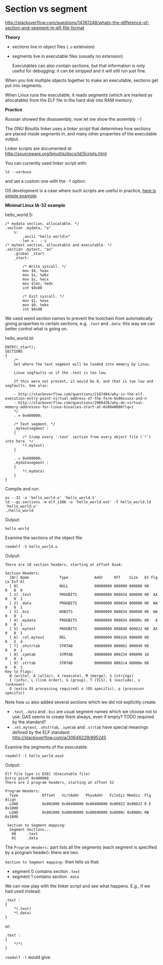 # Section vs segment

http://stackoverflow.com/questions/14361248/whats-the-difference-of-section-and-segment-in-elf-file-format

**Theory**

-   sections live in object files (`.o` extension)

-   segments live in executable files (usually no extension)

    Executables can also contain sections, but that information is only useful for debugging: it can be stripped and it will still run just fine.

When you link multiple objects together to make an executable, sections get put into segments.

When Linux runs the executable, it reads segments (which are marked as allocatable) from the ELF file in the hard disk into RAM memory.

**Practice**

Russian showed the disassembly, now let me show the assembly :-)

The GNU Binutils linker uses a *linker script* that determines how sections are placed inside segments in, and many other properties of the executable output.

Linker scripts are documented at: http://sourceware.org/binutils/docs/ld/Scripts.html

You can currently used linker script with:

    ld --verbose

and set a custom one with the `-T` option.

OS development is a case where such scripts are useful in practice, [here is simple example](https://github.com/cirosantilli/x86-bare-metal-examples/blob/d217b180be4220a0b4a453f31275d38e697a99e0/linker.ld).

**Minimal Linux IA-32 example**

hello_world.S:

    /* mydata section, allocatable. */
    .section .mydata, "a"
        s:
            .ascii "hello world\n"
            len = . - s
    /* mytext section, allocatable and executable. */
    .section .mytext, "ax"
        .global _start
        _start:

            /* Write syscall. */
            mov $4, %eax
            mov $1, %ebx
            mov $s, %ecx
            mov $len, %edx
            int $0x80

            /* Exit syscall. */
            mov $1, %eax
            mov $0, %ebx
            int $0x80

We used weird section names to prevent the toolchain from automatically giving properties to certain sections, e.g. `.text` and `.data`: this way we can better control what is going on.

hello_world.ld:

    ENTRY(_start);
    SECTIONS
    {
        /*
        Set where the text segment will be loaded into memory by Linux.

        Linux segfaults us if the .text is too low.

        If this were not present, it would be 0, and that is too low and segfaults. See also:

        - http://stackoverflow.com/questions/2187484/why-is-the-elf-execution-entry-point-virtual-address-of-the-form-0x80xxxxx-and-n
        - http://stackoverflow.com/questions/2966426/why-do-virtual-memory-addresses-for-linux-binaries-start-at-0x8048000?lq=1
        */
        . = 0x400000;

        /* Text segment. */
        .mytextsegment :
        {
            /* Crump every `.text` section from every object file (`*`) into here. */
            *(.mytext)
        }

        . = 0x600000;
        .mydatasegment :
        {
            *(.mydata)
        }
    }

Compile and run:

    as --32 -o 'hello_world.o' 'hello_world.S'
    ld --gc-sections -m elf_i386 -o 'hello_world.out' -T hello_world.ld 'hello_world.o'
    ./hello_world

Output:

    hello world

Examine the sections of the object file:

    readelf -S hello_world.o

Output:

    There are 10 section headers, starting at offset 0xa4:

    Section Headers:
      [Nr] Name              Type            Addr     Off    Size   ES Flg Lk Inf Al
      [ 0]                   NULL            00000000 000000 000000 00      0   0  0
      [ 1] .text             PROGBITS        00000000 000034 000000 00  AX  0   0  1
      [ 2] .data             PROGBITS        00000000 000034 000000 00  WA  0   0  1
      [ 3] .bss              NOBITS          00000000 000034 000000 00  WA  0   0  1
      [ 4] .mydata           PROGBITS        00000000 000034 00000c 00   A  0   0  1
      [ 5] .mytext           PROGBITS        00000000 000040 000022 00  AX  0   0  1
      [ 6] .rel.mytext       REL             00000000 0002d4 000008 08      8   5  4
      [ 7] .shstrtab         STRTAB          00000000 000062 000040 00      0   0  1
      [ 8] .symtab           SYMTAB          00000000 000234 000090 10      9   8  4
      [ 9] .strtab           STRTAB          00000000 0002c4 00000e 00      0   0  1
    Key to Flags:
      W (write), A (alloc), X (execute), M (merge), S (strings)
      I (info), L (link order), G (group), T (TLS), E (exclude), x (unknown)
      O (extra OS processing required) o (OS specific), p (processor specific)

Note how `as` also added several sections which we did not explicitly create:

- `.text`, `.data` and `.bss` are usual segment names which we choose not to use. GAS seems to create them always, even if empty? TODO required by the standard?
- `.rel.mytext`, `.shstrtab`, `.symtab` and `.strtab` have special meanings defined by the ELF standard: <http://stackoverflow.com/a/30648229/895245>

Examine the segments of the executable:

    readelf -l hello_world.oout

Output:

    Elf file type is EXEC (Executable file)
    Entry point 0x400000
    There are 2 program headers, starting at offset 52

    Program Headers:
      Type           Offset   VirtAddr   PhysAddr   FileSiz MemSiz  Flg Align
      LOAD           0x001000 0x00400000 0x00400000 0x00022 0x00022 R E 0x1000
      LOAD           0x002000 0x00600000 0x00600000 0x0000c 0x0000c RW  0x1000

     Section to Segment mapping:
      Segment Sections...
       00     .text
       01     .data

The `Program Headers:` part lists all the segments (each segment is specified by a program header): there are two.

`Section to Segment mapping:` then tells us that:

- segment 0 contains section `.text`
- segment 1 contains section `.data`

We can now play with the linker script and see what happens. E.g., if we had used instead:

    .text :
    {
        *(.text)
        *(.data)
    }

or:

    .text :
    {
        *(*)
    }

`readelf -l` would give:
